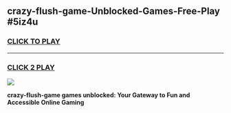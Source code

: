 
## crazy-flush-game-Unblocked-Games-Free-Play #5iz4u
<h3>
<a href="https://us.freeplayer.one?title=crazy-flush-game&ref=9M">CLICK TO PLAY</a></h3>
<hr>

<h3>
<a href="https://us.freeplayer.one?title=crazy-flush-game&ref=9M">CLICK 2 PLAY</a>
  
</h3>

<a href="https://us.freeplayer.one?title=crazy-flush-game&ref=9M"><img src="https://clearcache.store/games.png"></a>


**crazy-flush-game games unblocked: Your Gateway to Fun and Accessible Online Gaming**
